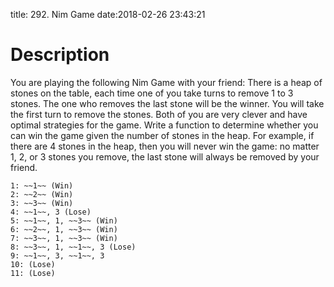 title: 292. Nim Game
date:2018-02-26 23:43:21

# Description
You are playing the following Nim Game with your friend: There is a heap of stones on the table, each time one of you take turns to remove 1 to 3 stones. The one who removes the last stone will be the winner. You will take the first turn to remove the stones.
Both of you are very clever and have optimal strategies for the game. Write a function to determine whether you can win the game given the number of stones in the heap.
For example, if there are 4 stones in the heap, then you will never win the game: no matter 1, 2, or 3 stones you remove, the last stone will always be removed by your friend.

```
1: ~~1~~ (Win)
2: ~~2~~ (Win)
3: ~~3~~ (Win)
4: ~~1~~, 3 (Lose)
5: ~~1~~, 1, ~~3~~ (Win)
6: ~~2~~, 1, ~~3~~ (Win)
7: ~~3~~, 1, ~~3~~ (Win)
8: ~~3~~, 1, ~~1~~, 3 (Lose)
9: ~~1~~, 3, ~~1~~, 3
10: (Lose)
11: (Lose)
```